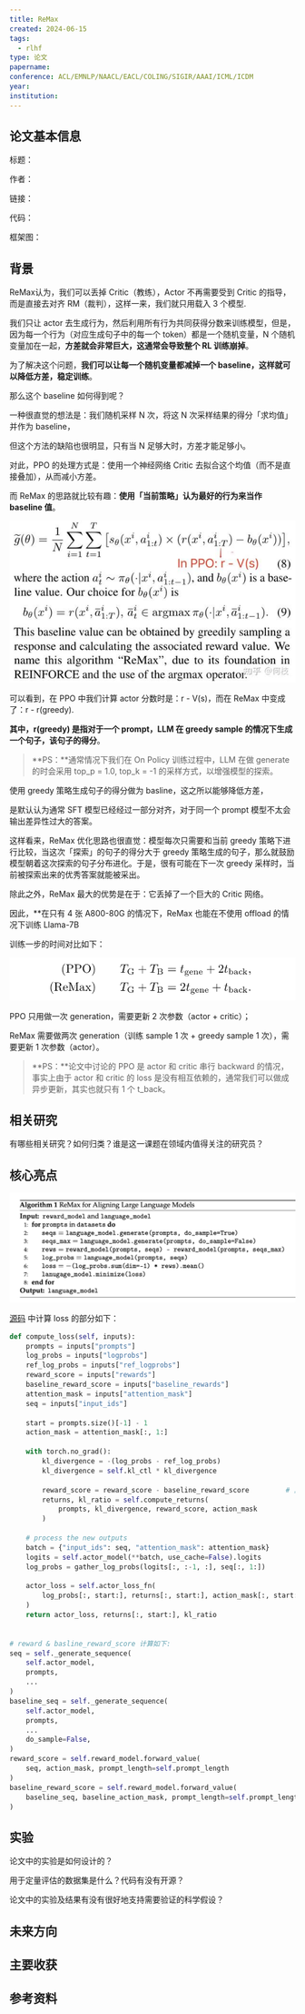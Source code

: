 ```yaml
---
title: ReMax
created: 2024-06-15
tags:
  - rlhf
type: 论文
papername: 
conference: ACL/EMNLP/NAACL/EACL/COLING/SIGIR/AAAI/ICML/ICDM
year: 
institution:
---
```


## 论文基本信息

标题：

作者：

链接：

代码：

框架图：


## 背景

ReMax认为，我们可以丢掉 Critic（教练），Actor 不再需要受到 Critic 的指导，而是直接去对齐 RM（裁判），这样一来，我们就只用载入 3 个模型.

我们只让 actor 去生成行为，然后利用所有行为共同获得分数来训练模型，但是，因为每一个行为（对应生成句子中的每一个 token）都是一个随机变量，N 个随机变量加在一起，**方差就会非常巨大，这通常会导致整个 RL 训练崩掉**。

为了解决这个问题，**我们可以让每一个随机变量都减掉一个 baseline，这样就可以降低方差，稳定训练**。

那么这个 baseline 如何得到呢？

一种很直觉的想法是：我们随机采样 N 次，将这 N 次采样结果的得分「求均值」并作为 baseline，

但这个方法的缺陷也很明显，只有当 N 足够大时，方差才能足够小。

对此，PPO 的处理方式是：使用一个神经网络 Critic 去拟合这个均值（而不是直接叠加），从而减小方差。

而 ReMax 的思路就比较有趣：**使用「当前策略」认为最好的行为来当作 baseline 值**。

![](img/Pasted%20image%2020240615165301.png)

可以看到，在 PPO 中我们计算 actor 分数时是：r - V(s)，而在 ReMax 中变成了：r - r(greedy).

**其中，r(greedy) 是指对于一个 prompt，LLM 在 greedy sample 的情况下生成一个句子，该句子的得分**。

> **PS：**通常情况下我们在 On Policy 训练过程中，LLM 在做 generate 的时会采用 top_p = 1.0, top_k = -1 的采样方式，以增强模型的探索。

使用 greedy 策略生成句子的得分做为 basline，这之所以能够降低方差，

是默认认为通常 SFT 模型已经经过一部分对齐，对于同一个 prompt 模型不太会输出差异性过大的答案。

这样看来，ReMax 优化思路也很直觉：模型每次只需要和当前 greedy 策略下进行比较，当这次「探索」的句子的得分大于 greedy 策略生成的句子，那么就鼓励模型朝着这次探索的句子分布进化。于是，很有可能在下一次 greedy 采样时，当前被探索出来的优秀答案就能被采出。

除此之外，ReMax 最大的优势是在于：它丢掉了一个巨大的 Critic 网络。

因此，**在只有 4 张 A800-80G 的情况下，ReMax 也能在不使用 offload 的情况下训练 Llama-7B

训练一步的时间对比如下：

![](img/Pasted%20image%2020240615165549.png)

PPO 只用做一次 generation，需要更新 2 次参数（actor + critic）；

ReMax 需要做两次 generation（训练 sample 1 次 + greedy sample 1 次），需要更新 1 次参数（actor）。

> **PS：**论文中讨论的 PPO 是 actor 和 critic 串行 backward 的情况，事实上由于 actor 和 critic 的 loss 是没有相互依赖的，通常我们可以做成异步更新，其实也就只有 1 个 t_back。




## 相关研究
有哪些相关研究？如何归类？谁是这一课题在领域内值得关注的研究员？



## 核心亮点

![](img/Pasted%20image%2020240618173735.png)


[源码](https://github.com/liziniu/ReMax/blob/master/step3_rlhf_finetuning/remax_trainer.py) 中计算 loss 的部分如下：

```python
def compute_loss(self, inputs):
    prompts = inputs["prompts"]
    log_probs = inputs["logprobs"]
    ref_log_probs = inputs["ref_logprobs"]
    reward_score = inputs["rewards"]
    baseline_reward_score = inputs["baseline_rewards"]
    attention_mask = inputs["attention_mask"]
    seq = inputs["input_ids"]

    start = prompts.size()[-1] - 1
    action_mask = attention_mask[:, 1:]

    with torch.no_grad():
        kl_divergence = -(log_probs - ref_log_probs)
        kl_divergence = self.kl_ctl * kl_divergence

        reward_score = reward_score - baseline_reward_score         # 真实 reward
        returns, kl_ratio = self.compute_returns(
            prompts, kl_divergence, reward_score, action_mask
        )

    # process the new outputs
    batch = {"input_ids": seq, "attention_mask": attention_mask}
    logits = self.actor_model(**batch, use_cache=False).logits
    log_probs = gather_log_probs(logits[:, :-1, :], seq[:, 1:])

    actor_loss = self.actor_loss_fn(
        log_probs[:, start:], returns[:, start:], action_mask[:, start:]
    )
    return actor_loss, returns[:, start:], kl_ratio


# reward & basline_reward_score 计算如下:
seq = self._generate_sequence(
    self.actor_model,
    prompts,
    ...
)
baseline_seq = self._generate_sequence(
    self.actor_model,
    prompts,
    ...
    do_sample=False,
)
reward_score = self.reward_model.forward_value(
    seq, action_mask, prompt_length=self.prompt_length
)
baseline_reward_score = self.reward_model.forward_value(
    baseline_seq, baseline_action_mask, prompt_length=self.prompt_length
)
```



## 实验
论文中的实验是如何设计的？

用于定量评估的数据集是什么？代码有没有开源？

论文中的实验及结果有没有很好地支持需要验证的科学假设？



## 未来方向



## 主要收获


## 参考资料
